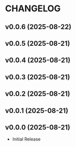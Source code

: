 # CHANGELOG


## v0.0.6 (2025-08-22)


## v0.0.5 (2025-08-21)


## v0.0.4 (2025-08-21)


## v0.0.3 (2025-08-21)


## v0.0.2 (2025-08-21)


## v0.0.1 (2025-08-21)


## v0.0.0 (2025-08-21)

- Initial Release
